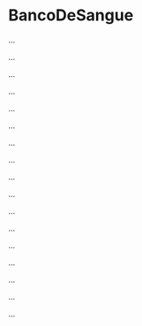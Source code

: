 # BancoDeSangue

...

...

...

...

...

...

...

...

...

...

...

...

...

...

...

...

...
